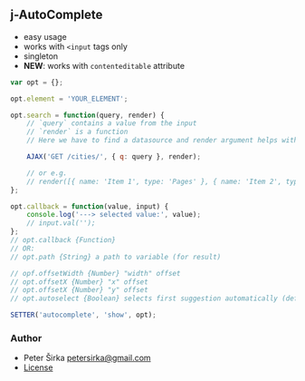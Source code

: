 ## j-AutoComplete

- easy usage
- works with `<input` tags only
- singleton
- __NEW__: works with `contenteditable` attribute

```javascript
var opt = {};

opt.element = 'YOUR_ELEMENT';

opt.search = function(query, render) {
	// `query` contains a value from the input
	// `render` is a function
	// Here we have to find a datasource and render argument helps with rendering HTML

	AJAX('GET /cities/', { q: query }, render);

	// or e.g.
	// render([{ name: 'Item 1', type: 'Pages' }, { name: 'Item 2', type: 'Widgets' }]);
};

opt.callback = function(value, input) {
	console.log('---> selected value:', value);
	// input.val('');
};
// opt.callback {Function}
// OR:
// opt.path {String} a path to variable (for result)

// opf.offsetWidth {Number} "width" offset
// opt.offsetX {Number} "x" offset
// opt.offsetX {Number} "y" offset
// opt.autoselect {Boolean} selects first suggestion automatically (default: false)

SETTER('autocomplete', 'show', opt);
```

### Author

- Peter Širka <petersirka@gmail.com>
- [License](https://www.totaljs.com/license/)